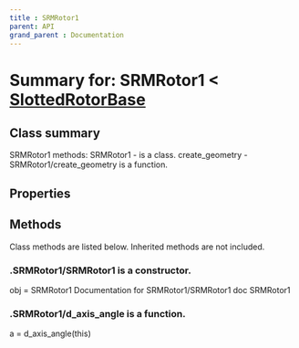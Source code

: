 ```yaml
---
title : SRMRotor1
parent: API
grand_parent : Documentation
---
```

# Summary for: **SRMRotor1**  < [SlottedRotorBase](SlottedRotorBase.html)

## Class summary

SRMRotor1 methods:
SRMRotor1 - is a class.
create_geometry - SRMRotor1/create_geometry is a function.

## Properties


## Methods

Class methods are listed below. Inherited methods are not included.

### .**SRMRotor1**/SRMRotor1 is a constructor.
obj = SRMRotor1
Documentation for SRMRotor1/SRMRotor1
doc SRMRotor1

### .SRMRotor1/**d_axis_angle** is a function.
a = d_axis_angle(this)


